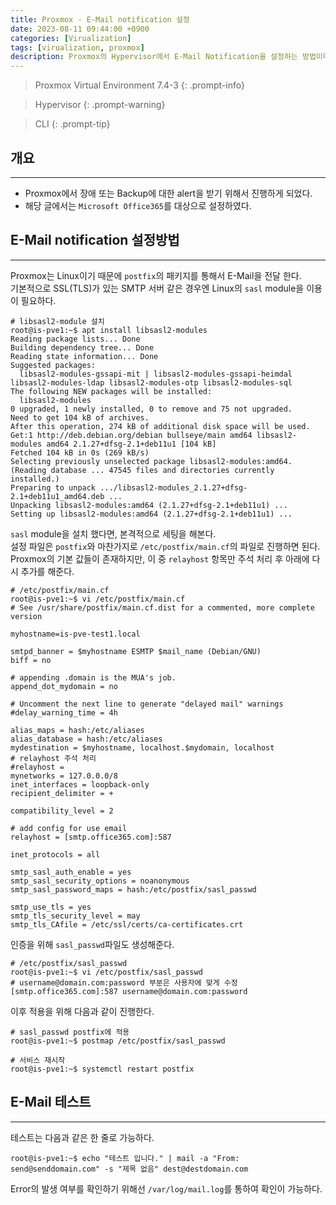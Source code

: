 ```yaml
---
title: Proxmox - E-Mail notification 설정
date: 2023-08-11 09:44:00 +0900
categories: [Virualization]
tags: [virualization, proxmox]
description: Proxmox의 Hypervisor에서 E-Mail Notification을 설정하는 방법이다.
---
```


>Proxmox Virtual Environment 7.4-3
{: .prompt-info}

>Hypervisor
{: .prompt-warning}

>CLI
{: .prompt-tip}

## 개요
---

* Proxmox에서 장애 또는 Backup에 대한 alert을 받기 위해서 진행하게 되었다.
* 해당 글에서는 `Microsoft Office365`를 대상으로 설정하였다.

## E-Mail notification 설정방법
---

Proxmox는 Linux이기 때문에 `postfix`의 패키지를 통해서 E-Mail을 전달 한다.  
기본적으로 SSL(TLS)가 있는 SMTP 서버 같은 경우엔 Linux의 `sasl` module을 이용이 필요하다.

```shell
# libsasl2-module 설치
root@is-pve1:~$ apt install libsasl2-modules
Reading package lists... Done
Building dependency tree... Done
Reading state information... Done
Suggested packages:
  libsasl2-modules-gssapi-mit | libsasl2-modules-gssapi-heimdal libsasl2-modules-ldap libsasl2-modules-otp libsasl2-modules-sql
The following NEW packages will be installed:
  libsasl2-modules
0 upgraded, 1 newly installed, 0 to remove and 75 not upgraded.
Need to get 104 kB of archives.
After this operation, 274 kB of additional disk space will be used.
Get:1 http://deb.debian.org/debian bullseye/main amd64 libsasl2-modules amd64 2.1.27+dfsg-2.1+deb11u1 [104 kB]
Fetched 104 kB in 0s (269 kB/s)
Selecting previously unselected package libsasl2-modules:amd64.
(Reading database ... 47545 files and directories currently installed.)
Preparing to unpack .../libsasl2-modules_2.1.27+dfsg-2.1+deb11u1_amd64.deb ...
Unpacking libsasl2-modules:amd64 (2.1.27+dfsg-2.1+deb11u1) ...
Setting up libsasl2-modules:amd64 (2.1.27+dfsg-2.1+deb11u1) ...
```

`sasl` module을 설치 했다면, 본격적으로 세팅을 해본다.  
설정 파일은 `postfix`와 마찬가지로 `/etc/postfix/main.cf`의 파일로 진행하면 된다.  
Proxmox의 기본 값들이 존재하지만, 이 중 `relayhost` 항목만 주석 처리 후 아래에 다시 추가를 해준다.

```shell
# /etc/postfix/main.cf
root@is-pve1:~$ vi /etc/postfix/main.cf
# See /usr/share/postfix/main.cf.dist for a commented, more complete version

myhostname=is-pve-test1.local

smtpd_banner = $myhostname ESMTP $mail_name (Debian/GNU)
biff = no

# appending .domain is the MUA's job.
append_dot_mydomain = no

# Uncomment the next line to generate "delayed mail" warnings
#delay_warning_time = 4h

alias_maps = hash:/etc/aliases
alias_database = hash:/etc/aliases
mydestination = $myhostname, localhost.$mydomain, localhost
# relayhost 주석 처리
#relayhost =
mynetworks = 127.0.0.0/8
inet_interfaces = loopback-only
recipient_delimiter = +

compatibility_level = 2

# add config for use email
relayhost = [smtp.office365.com]:587

inet_protocols = all

smtp_sasl_auth_enable = yes
smtp_sasl_security_options = noanonymous
smtp_sasl_password_maps = hash:/etc/postfix/sasl_passwd

smtp_use_tls = yes
smtp_tls_security_level = may
smtp_tls_CAfile = /etc/ssl/certs/ca-certificates.crt
```

인증을 위해 `sasl_passwd`파일도 생성해준다.

```shell
# /etc/postfix/sasl_passwd
root@is-pve1:~$ vi /etc/postfix/sasl_passwd
# username@domain.com:password 부분은 사용자에 맞게 수정
[smtp.office365.com]:587 username@domain.com:password
```

이후 적용을 위해 다음과 같이 진행한다.

```shell
# sasl_passwd postfix에 적용
root@is-pve1:~$ postmap /etc/postfix/sasl_passwd

# 서비스 재시작
root@is-pve1:~$ systemctl restart postfix
```

## E-Mail 테스트
---

테스트는 다음과 같은 한 줄로 가능하다.

```shell
root@is-pve1:~$ echo "테스트 입니다." | mail -a "From: send@senddomain.com" -s "제목 없음" dest@destdomain.com
```

Error의 발생 여부를 확인하기 위해선 `/var/log/mail.log`를 통하여 확인이 가능하다.
